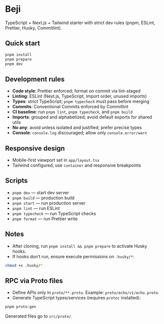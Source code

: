 # Beji

TypeScript + Next.js + Tailwind starter with strict dev rules (pnpm, ESLint, Prettier, Husky, Commitlint).

## Quick start

```bash
pnpm install
pnpm prepare
pnpm dev
```

## Development rules

- **Code style**: Prettier enforced; format on commit via lint-staged
- **Linting**: ESLint (Next.js, TypeScript, import order, unused imports)
- **Types**: strict TypeScript; `pnpm typecheck` must pass before merging
- **Commits**: Conventional Commits enforced by Commitlint
- **CI baseline**: run `pnpm lint`, `pnpm typecheck`, and `pnpm build`
- **Imports**: grouped and alphabetized; avoid default exports for shared utils
- **No any**: avoid unless isolated and justified; prefer precise types
- **Console**: `console.log` discouraged; allow only `console.error/warn`

## Responsive design

- Mobile-first viewport set in `app/layout.tsx`
- Tailwind configured; use `container` and responsive breakpoints

## Scripts

- `pnpm dev` — start dev server
- `pnpm build` — production build
- `pnpm start` — run production server
- `pnpm lint` — run ESLint
- `pnpm typecheck` — run TypeScript checks
- `pnpm format` — run Prettier write

## Notes

- After cloning, run `pnpm install && pnpm prepare` to activate Husky hooks.
- If hooks don’t run, ensure execute permissions on `.husky/*`:

```bash
chmod +x .husky/*
```

## RPC via Proto files

- Define APIs only in `proto/**.proto`. Example: `proto/echo/v1/echo.proto`.
- Generate TypeScript types/services (requires `protoc` installed):

```bash
pnpm proto:gen
```

Generated files go to `src/proto/`.
